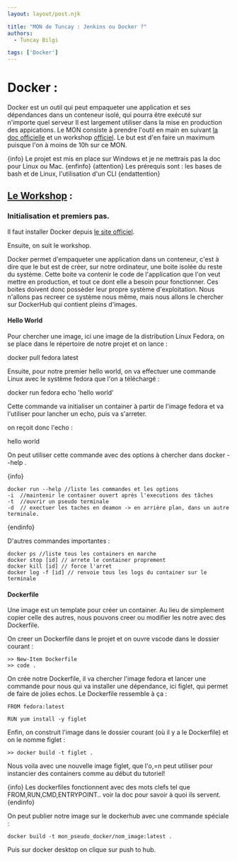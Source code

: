 ```yaml
---
layout: layout/post.njk

title: "MON de Tuncay : Jenkins ou Docker ?"
authors:
  - Tuncay Bilgi

tags: ['Docker']
---
```


# Docker :

Docker est un outil qui peut empaqueter une application et ses dépendances dans un conteneur isolé, qui pourra être exécuté sur n'importe quel serveur 
Il est largement utiliser dans la mise en production des appications.
Le MON consiste à prendre l'outil en main en suivant [la doc officielle]() et un workshop [officiel]().
Le but est d'en faire un maximum puisque l'on à moins de 10h sur ce MON.

{info} Le projet est mis en place sur Windows et je ne mettrais pas la doc pour Linux ou Mac. {enfinfo}
{attention} Les prérequis sont : les bases de bash et de Linux, l'utilisation d'un CLI {endattention}

## [Le Workshop]() :

### Initialisation et premiers pas.

Il faut installer Docker depuis  [le site officiel]().

Ensuite, on suit le workshop.

Docker permet d'empaqueter une application dans un conteneur, c'est à dire que le but est de créer, sur notre ordinateur, une boite isolée du reste du système. Cette boite va contenir le code de l'application que l'on veut mettre en production, et tout ce dont elle a besoin pour fonctionner.
Ces boites doivent donc possèder leur propre système d'exploitation. Nous n'allons pas recreer ce système nous même, mais nous allons le chercher sur DockerHub qui contient pleins d'images.

#### Hello World

Pour chercher une image, ici une image de la distribution Linux Fedora, on se place dans le répertoire de notre projet et on lance :

  docker pull fedora latest

Ensuite, pour notre premier hello world, on va effectuer une commande Linux avec le système fedora que l'on a téléchargé :

  docker run fedora echo 'hello world'

Cette commande va initialiser un container à partir de l'image fedora et va l'utiliser pour lancher un echo, puis va s'arreter.

on reçoit donc l'echo : 

  hello world

On peut utiliser cette commande avec des options à chercher dans docker --help .

{info}


    docker run --help //liste les commandes et les options
    -i  //maintenir le container ouvert après l'executions des tâches
    -t  //ouvrir un pseudo terminale
    -d  // exectuer les taches en deamon -> en arrière plan, dans un autre terminale.


{endinfo}

D'autres commandes importantes : 

    docker ps //liste tous les containers en marche
    docker stop [id] // arrete le container proprement
    docker kill [id] // force l'arret
    docker log -f [id] // renvoie tous les logs du container sur le terminale


#### Dockerfile

Une image est un template pour créer un container. Au lieu de simplement copier celle des autres, nous pouvons creer ou modifier les notre avec des Dockerfile.

On creer un Dockerfile dans le projet et on ouvre vscode dans le dossier courant :

    >> New-Item Dockerfile
    >> code .

On crée notre Dockerfile, il va chercher l'image fedora et lancer une commande pour nous qui va installer une dépendance, ici figlet, qui permet de faire de jolies echos.
Le Dockerfile ressemble à ça :

    FROM fedora:latest

    RUN yum install -y figlet

Enfin, on construit l'image dans le dossier courant (où il y a le Dockerfile) et on le nomme figlet :

    >> docker build -t figlet .


Nous voila avec une nouvelle image figlet, que l'o,=n peut utiliser pour instancier des containers comme au début du tutoriel!

{info} Les dockerfiles fonctionnent avec des mots clefs tel que FROM,RUN,CMD,ENTRYPOINT.. voir la doc pour savoir à quoi ils servent. {endinfo}

On peut publier notre image sur le dockerhub avec une commande spéciale :

    docker build -t mon_pseudo_docker/nom_image:latest .

Puis sur docker desktop on clique sur push to hub.



